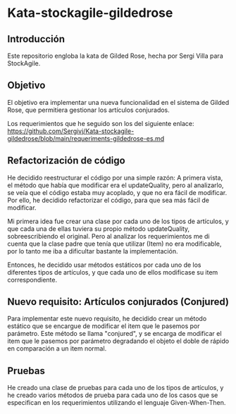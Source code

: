 # Kata-stockagile-gildedrose

## Introducción
Este repositorio engloba la kata de Gilded Rose, hecha por Sergi Villa para StockAgile.

## Objetivo
El objetivo era implementar una nueva funcionalidad en el sistema de Gilded Rose, que permitiera gestionar los artículos conjurados.

Los requerimientos que he seguido son los del siguiente enlace: https://github.com/Sergivj/Kata-stockagile-gildedrose/blob/main/requeriments-gildedrose-es.md

## Refactorización de código
He decidido reestructurar el código por una simple razón: A primera vista, el método que había que modificar era el updateQuality, pero al analizarlo, se veía que el código estaba muy acoplado, y que no era fácil de modificar. Por ello, he decidido refactorizar el código, para que sea más fácil de modificar.

Mi primera idea fue crear una clase por cada uno de los tipos de artículos, y que cada una de ellas tuviera su propio método updateQuality, sobreescribiendo el original. Pero al analizar los requerimientos me di cuenta que la clase padre que tenía que utilizar (Item) no era modificable, por lo tanto me iba a dificultar bastante la implementación.

Entonces, he decidido usar métodos estáticos por cada uno de los diferentes tipos de artículos, y que cada uno de ellos modificase su item correspondiente.

## Nuevo requisito: Artículos conjurados (Conjured)
Para implementar este nuevo requisito, he decidido crear un método estático que se encargue de modificar el item que le pasemos por parámetro. Este método se llama "conjured", y se encarga de modificar el item que le pasemos por parámetro degradando el objeto el doble de rápido en comparación a un item normal.

## Pruebas
He creado una clase de pruebas para cada uno de los tipos de artículos, y he creado varios métodos de prueba para cada uno de los casos que se especifican en los requerimientos utilizando el lenguaje Given-When-Then.